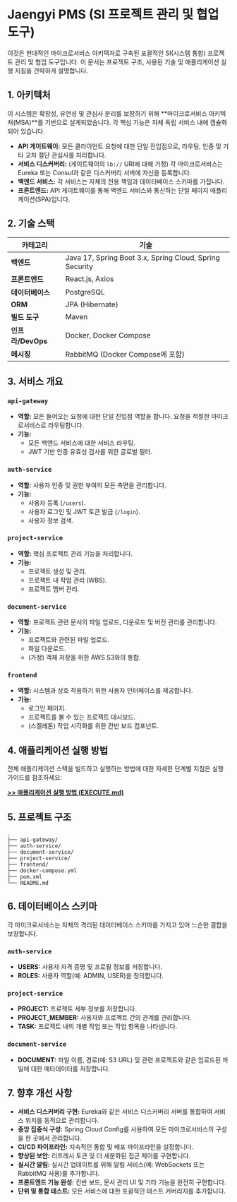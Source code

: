 # Jaengyi PMS (SI 프로젝트 관리 및 협업 도구)

이것은 현대적인 마이크로서비스 아키텍처로 구축된 포괄적인 SI(시스템 통합) 프로젝트 관리 및 협업 도구입니다. 이 문서는 프로젝트 구조, 사용된 기술 및 애플리케이션 실행 지침을 간략하게 설명합니다.

## 1. 아키텍처

이 시스템은 확장성, 유연성 및 관심사 분리를 보장하기 위해 **마이크로서비스 아키텍처(MSA)**를 기반으로 설계되었습니다. 각 핵심 기능은 자체 독립 서비스 내에 캡슐화되어 있습니다.

-   **API 게이트웨이:** 모든 클라이언트 요청에 대한 단일 진입점으로, 라우팅, 인증 및 기타 교차 절단 관심사를 처리합니다.
-   **서비스 디스커버리:** (게이트웨이의 `lb://` URI에 대해 가정) 각 마이크로서비스는 Eureka 또는 Consul과 같은 디스커버리 서버에 자신을 등록합니다.
-   **백엔드 서비스:** 각 서비스는 자체의 전용 책임과 데이터베이스 스키마를 가집니다.
-   **프론트엔드:** API 게이트웨이를 통해 백엔드 서비스와 통신하는 단일 페이지 애플리케이션(SPA)입니다.

## 2. 기술 스택

| 카테고리      | 기술                                               |
|---------------|----------------------------------------------------------|
| **백엔드**   | Java 17, Spring Boot 3.x, Spring Cloud, Spring Security  |
| **프론트엔드**  | React.js, Axios                                          |
| **데이터베이스**  | PostgreSQL                                               |
| **ORM**       | JPA (Hibernate)                                          |
| **빌드 도구**| Maven                                                    |
| **인프라/DevOps**| Docker, Docker Compose                                   |
| **메시징** | RabbitMQ (Docker Compose에 포함)                    |

## 3. 서비스 개요

### `api-gateway`
-   **역할:** 모든 들어오는 요청에 대한 단일 진입점 역할을 합니다. 요청을 적절한 마이크로서비스로 라우팅합니다.
-   **기능:**
    -   모든 백엔드 서비스에 대한 서비스 라우팅.
    -   JWT 기반 인증 유효성 검사를 위한 글로벌 필터.

### `auth-service`
-   **역할:** 사용자 인증 및 권한 부여의 모든 측면을 관리합니다.
-   **기능:**
    -   사용자 등록 (`/users`).
    -   사용자 로그인 및 JWT 토큰 발급 (`/login`).
    -   사용자 정보 검색.

### `project-service`
-   **역할:** 핵심 프로젝트 관리 기능을 처리합니다.
-   **기능:**
    -   프로젝트 생성 및 관리.
    -   프로젝트 내 작업 관리 (WBS).
    -   프로젝트 멤버 관리.

### `document-service`
-   **역할:** 프로젝트 관련 문서의 파일 업로드, 다운로드 및 버전 관리를 관리합니다.
-   **기능:**
    -   프로젝트와 관련된 파일 업로드.
    -   파일 다운로드.
    -   (가정) 객체 저장을 위한 AWS S3와의 통합.

### `frontend`
-   **역할:** 시스템과 상호 작용하기 위한 사용자 인터페이스를 제공합니다.
-   **기능:**
    -   로그인 페이지.
    -   프로젝트를 볼 수 있는 프로젝트 대시보드.
    -   (스켈레톤) 작업 시각화를 위한 칸반 보드 컴포넌트.

## 4. 애플리케이션 실행 방법

전체 애플리케이션 스택을 빌드하고 실행하는 방법에 대한 자세한 단계별 지침은 실행 가이드를 참조하세요:

**[>> 애플리케이션 실행 방법 (EXECUTE.md)](EXECUTE.md)**


## 5. 프로젝트 구조

```
.
├── api-gateway/
├── auth-service/
├── document-service/
├── project-service/
├── frontend/
├── docker-compose.yml
├── pom.xml
└── README.md
```


## 6. 데이터베이스 스키마

각 마이크로서비스는 자체의 격리된 데이터베이스 스키마를 가지고 있어 느슨한 결합을 보장합니다.

### `auth-service`
-   **USERS:** 사용자 자격 증명 및 프로필 정보를 저장합니다.
-   **ROLES:** 사용자 역할(예: ADMIN, USER)을 정의합니다.

### `project-service`
-   **PROJECT:** 프로젝트 세부 정보를 저장합니다.
-   **PROJECT_MEMBER:** 사용자와 프로젝트 간의 관계를 관리합니다.
-   **TASK:** 프로젝트 내의 개별 작업 또는 작업 항목을 나타냅니다.

### `document-service`
-   **DOCUMENT:** 파일 이름, 경로(예: S3 URL) 및 관련 프로젝트와 같은 업로드된 파일에 대한 메타데이터를 저장합니다.

## 7. 향후 개선 사항

-   **서비스 디스커버리 구현:** Eureka와 같은 서비스 디스커버리 서버를 통합하여 서비스 위치를 동적으로 관리합니다.
-   **중앙 집중식 구성:** Spring Cloud Config를 사용하여 모든 마이크로서비스의 구성을 한 곳에서 관리합니다.
-   **CI/CD 파이프라인:** 지속적인 통합 및 배포 파이프라인을 설정합니다.
-   **향상된 보안:** 리프레시 토큰 및 더 세분화된 접근 제어를 구현합니다.
-   **실시간 알림:** 실시간 업데이트를 위해 알림 서비스(예: WebSockets 또는 RabbitMQ 사용)를 추가합니다.
-   **프론트엔드 기능 완성:** 칸반 보드, 문서 관리 UI 및 기타 기능을 완전히 구현합니다.
-   **단위 및 통합 테스트:** 모든 서비스에 대한 포괄적인 테스트 커버리지를 추가합니다.